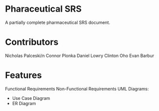 # Pharaceutical SRS
A partially complete pharmaceutical SRS document.

# Contributors
Nicholas Palceski/n
Connor Plonka
Daniel Lowry
Clinton Oho
Evan Barbur

# Features
Functional Requirements
Non-Functional Requirements
UML Diagrams:
 - Use Case Diagram
 - ER Diagram
